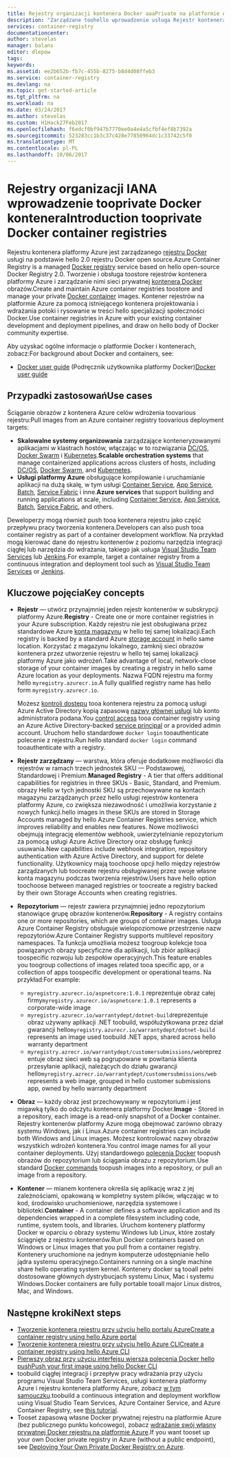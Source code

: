 ```yaml
---
title: Rejestry organizacji kontenera Docker aaaPrivate na platformie Azure | Dokumentacja firmy Microsoft
description: "Zarządzane toohello wprowadzenie usługa Rejestr kontenera platformy Azure, zapewniając oparte na chmurze prywatnej rejestrów Docker."
services: container-registry
documentationcenter: 
author: stevelas
manager: balans
editor: dlepow
tags: 
keywords: 
ms.assetid: ee2b652b-fb7c-455b-8275-b8d4d08ffeb3
ms.service: container-registry
ms.devlang: na
ms.topic: get-started-article
ms.tgt_pltfrm: na
ms.workload: na
ms.date: 03/24/2017
ms.author: stevelas
ms.custom: H1Hack27Feb2017
ms.openlocfilehash: f6edcf0bf947b7770ee0a4e4a5cfbf4ef8b7392a
ms.sourcegitcommit: 523283cc1b3c37c428e77850964dc1c33742c5f0
ms.translationtype: MT
ms.contentlocale: pl-PL
ms.lasthandoff: 10/06/2017
---
```

# <a name="introduction-tooprivate-docker-container-registries"></a><span data-ttu-id="93d69-103">Rejestry organizacji IANA wprowadzenie tooprivate Docker kontenera</span><span class="sxs-lookup"><span data-stu-id="93d69-103">Introduction tooprivate Docker container registries</span></span>


<span data-ttu-id="93d69-104">Rejestru kontenera platformy Azure jest zarządzanego [rejestru Docker](https://docs.docker.com/registry/) usługi na podstawie hello 2.0 rejestru Docker open source.</span><span class="sxs-lookup"><span data-stu-id="93d69-104">Azure Container Registry is a managed [Docker registry](https://docs.docker.com/registry/) service based on hello open-source Docker Registry 2.0.</span></span> <span data-ttu-id="93d69-105">Tworzenie i obsługa toostore rejestrów kontenera platformy Azure i zarządzanie nimi sieci prywatnej [kontenera Docker](https://www.docker.com/what-docker) obrazów.</span><span class="sxs-lookup"><span data-stu-id="93d69-105">Create and maintain Azure container registries toostore and manage your private [Docker container](https://www.docker.com/what-docker) images.</span></span> <span data-ttu-id="93d69-106">Kontener rejestrów na platformie Azure za pomocą istniejącego kontenera projektowania i wdrażania potoki i rysowanie w treści hello specjalizacji społeczności Docker.</span><span class="sxs-lookup"><span data-stu-id="93d69-106">Use container registries in Azure with your existing container development and deployment pipelines, and draw on hello body of Docker community expertise.</span></span>

<span data-ttu-id="93d69-107">Aby uzyskać ogólne informacje o platformie Docker i kontenerach, zobacz:</span><span class="sxs-lookup"><span data-stu-id="93d69-107">For background about Docker and containers, see:</span></span>

* <span data-ttu-id="93d69-108">[Docker user guide](https://docs.docker.com/engine/userguide/) (Podręcznik użytkownika platformy Docker)</span><span class="sxs-lookup"><span data-stu-id="93d69-108">[Docker user guide](https://docs.docker.com/engine/userguide/)</span></span>




## <a name="use-cases"></a><span data-ttu-id="93d69-109">Przypadki zastosowań</span><span class="sxs-lookup"><span data-stu-id="93d69-109">Use cases</span></span>
<span data-ttu-id="93d69-110">Ściąganie obrazów z kontenera Azure celów wdrożenia toovarious rejestru:</span><span class="sxs-lookup"><span data-stu-id="93d69-110">Pull images from an Azure container registry toovarious deployment targets:</span></span>

* <span data-ttu-id="93d69-111">**Skalowalne systemy organizowania** zarządzające konteneryzowanymi aplikacjami w klastrach hostów, włączając w to rozwiązania [DC/OS](https://docs.mesosphere.com/), [Docker Swarm](https://docs.docker.com/swarm/) i [Kubernetes](http://kubernetes.io/docs/).</span><span class="sxs-lookup"><span data-stu-id="93d69-111">**Scalable orchestration systems** that manage containerized applications across clusters of hosts, including [DC/OS](https://docs.mesosphere.com/), [Docker Swarm](https://docs.docker.com/swarm/), and [Kubernetes](http://kubernetes.io/docs/).</span></span>
* <span data-ttu-id="93d69-112">**Usługi platformy Azure** obsługujące kompilowanie i uruchamianie aplikacji na dużą skalę, w tym usługi [Container Service](../container-service/index.yml), [App Service](/app-service/index.md), [Batch](../batch/index.md), [Service Fabric](/azure/service-fabric/) i inne.</span><span class="sxs-lookup"><span data-stu-id="93d69-112">**Azure services** that support building and running applications at scale, including [Container Service](../container-service/index.yml), [App Service](/app-service/index.md), [Batch](../batch/index.md), [Service Fabric](/azure/service-fabric/), and others.</span></span>

<span data-ttu-id="93d69-113">Deweloperzy mogą również push tooa kontenera rejestru jako część przepływu pracy tworzenia kontenera.</span><span class="sxs-lookup"><span data-stu-id="93d69-113">Developers can also push tooa container registry as part of a container development workflow.</span></span> <span data-ttu-id="93d69-114">Na przykład mogą kierować dane do rejestru kontenerów z poziomu narzędzia integracji ciągłej lub narzędzia do wdrażania, takiego jak usługa [Visual Studio Team Services](https://www.visualstudio.com/docs/overview) lub [Jenkins](https://jenkins.io/).</span><span class="sxs-lookup"><span data-stu-id="93d69-114">For example, target a container registry from a continuous integration and deployment tool such as [Visual Studio Team Services](https://www.visualstudio.com/docs/overview) or [Jenkins](https://jenkins.io/).</span></span>





## <a name="key-concepts"></a><span data-ttu-id="93d69-115">Kluczowe pojęcia</span><span class="sxs-lookup"><span data-stu-id="93d69-115">Key concepts</span></span>
* <span data-ttu-id="93d69-116">**Rejestr** — utwórz przynajmniej jeden rejestr kontenerów w subskrypcji platformy Azure.</span><span class="sxs-lookup"><span data-stu-id="93d69-116">**Registry** - Create one or more container registries in your Azure subscription.</span></span> <span data-ttu-id="93d69-117">Każdy rejestru nie jest obsługiwana przez standardowe Azure [konta magazynu](../storage/common/storage-introduction.md) w hello tej samej lokalizacji.</span><span class="sxs-lookup"><span data-stu-id="93d69-117">Each registry is backed by a standard Azure [storage account](../storage/common/storage-introduction.md) in hello same location.</span></span> <span data-ttu-id="93d69-118">Korzystać z magazynu lokalnego, zamknij sieci obrazów kontenera przez utworzenie rejestru w hello tej samej lokalizacji platformy Azure jako wdrożeń.</span><span class="sxs-lookup"><span data-stu-id="93d69-118">Take advantage of local, network-close storage of your container images by creating a registry in hello same Azure location as your deployments.</span></span> <span data-ttu-id="93d69-119">Nazwa FQDN rejestru ma formy hello `myregistry.azurecr.io`.</span><span class="sxs-lookup"><span data-stu-id="93d69-119">A fully qualified registry name has hello form `myregistry.azurecr.io`.</span></span>

  <span data-ttu-id="93d69-120">Możesz [kontroli dostępu](container-registry-authentication.md) tooa kontenera rejestru za pomocą usługi Azure Active Directory kopią zapasową [nazwy głównej usługi](../active-directory/active-directory-application-objects.md) lub konto administratora podana.</span><span class="sxs-lookup"><span data-stu-id="93d69-120">You [control access](container-registry-authentication.md) tooa container registry using an Azure Active Directory-backed [service principal](../active-directory/active-directory-application-objects.md) or a provided admin account.</span></span> <span data-ttu-id="93d69-121">Uruchom hello standardowe `docker login` tooauthenticate polecenie z rejestru.</span><span class="sxs-lookup"><span data-stu-id="93d69-121">Run hello standard `docker login` command tooauthenticate with a registry.</span></span>

* <span data-ttu-id="93d69-122">**Rejestr zarządzany** — warstwa, która oferuje dodatkowe możliwości dla rejestrów w ramach trzech jednostek SKU — Podstawowej, Standardowej i Premium.</span><span class="sxs-lookup"><span data-stu-id="93d69-122">**Managed Registry** - A tier that offers additional capabilities for registries in three SKUs - Basic, Standard, and Premium.</span></span> <span data-ttu-id="93d69-123">obrazy Hello w tych jednostki SKU są przechowywane na kontach magazynu zarządzanych przez hello usługi rejestrów kontenera platformy Azure, co zwiększa niezawodność i umożliwia korzystanie z nowych funkcji.</span><span class="sxs-lookup"><span data-stu-id="93d69-123">hello images in these SKUs are stored in Storage Accounts managed by hello Azure Container Registries service, which improves reliability and enables new features.</span></span> <span data-ttu-id="93d69-124">Nowe możliwości obejmują integrację elementów webhook, uwierzytelnianie repozytorium za pomocą usługi Azure Active Directory oraz obsługę funkcji usuwania.</span><span class="sxs-lookup"><span data-stu-id="93d69-124">New capabilities include webhook integration, repository authentication with Azure Active Directory, and support for delete functionality.</span></span> <span data-ttu-id="93d69-125">Użytkownicy mają toochoose opcji hello między rejestrów zarządzanych lub toocreate rejestru obsługiwanej przez swoje własne konta magazynu podczas tworzenia rejestrów.</span><span class="sxs-lookup"><span data-stu-id="93d69-125">Users have hello option toochoose between managed registries or toocreate a registry backed by their own Storage Accounts when creating registries.</span></span>

* <span data-ttu-id="93d69-126">**Repozytorium** — rejestr zawiera przynajmniej jedno repozytorium stanowiące grupę obrazów kontenerów.</span><span class="sxs-lookup"><span data-stu-id="93d69-126">**Repository** - A registry contains one or more repositories, which are groups of container images.</span></span> <span data-ttu-id="93d69-127">Usługa Azure Container Registry obsługuje wielopoziomowe przestrzenie nazw repozytoriów.</span><span class="sxs-lookup"><span data-stu-id="93d69-127">Azure Container Registry supports multilevel repository namespaces.</span></span> <span data-ttu-id="93d69-128">Ta funkcja umożliwia możesz toogroup kolekcje tooa powiązanych obrazy specyficzne dla aplikacji, lub zbiór aplikacji toospecific rozwoju lub zespołów operacyjnych.</span><span class="sxs-lookup"><span data-stu-id="93d69-128">This feature enables you toogroup collections of images related tooa specific app, or a collection of apps toospecific development or operational teams.</span></span> <span data-ttu-id="93d69-129">Na przykład:</span><span class="sxs-lookup"><span data-stu-id="93d69-129">For example:</span></span>

  * <span data-ttu-id="93d69-130">`myregistry.azurecr.io/aspnetcore:1.0.1` reprezentuje obraz całej firmy</span><span class="sxs-lookup"><span data-stu-id="93d69-130">`myregistry.azurecr.io/aspnetcore:1.0.1` represents a corporate-wide image</span></span>
  * <span data-ttu-id="93d69-131">`myregistry.azurecr.io/warrantydept/dotnet-build`reprezentuje obraz używany aplikacji .NET toobuild, współużytkowana przez dział gwarancji hello</span><span class="sxs-lookup"><span data-stu-id="93d69-131">`myregistry.azurecr.io/warrantydept/dotnet-build` represents an image used toobuild .NET apps, shared across hello warranty department</span></span>
  * <span data-ttu-id="93d69-132">`myregistry.azrecr.io/warrantydept/customersubmissions/web`reprezentuje obraz sieci web są pogrupowane w powitania klienta przesyłanie aplikacji, należących do działu gwarancji hello</span><span class="sxs-lookup"><span data-stu-id="93d69-132">`myregistry.azrecr.io/warrantydept/customersubmissions/web` represents a web image, grouped in hello customer submissions app, owned by hello warranty department</span></span>

* <span data-ttu-id="93d69-133">**Obraz** — każdy obraz jest przechowywany w repozytorium i jest migawką tylko do odczytu kontenera platformy Docker.</span><span class="sxs-lookup"><span data-stu-id="93d69-133">**Image** - Stored in a repository, each image is a read-only snapshot of a Docker container.</span></span> <span data-ttu-id="93d69-134">Rejestry kontenerów platformy Azure mogą obejmować zarówno obrazy systemu Windows, jak i Linux.</span><span class="sxs-lookup"><span data-stu-id="93d69-134">Azure container registries can include both Windows and Linux images.</span></span> <span data-ttu-id="93d69-135">Możesz kontrolować nazwy obrazów wszystkich wdrożeń kontenera.</span><span class="sxs-lookup"><span data-stu-id="93d69-135">You control image names for all your container deployments.</span></span> <span data-ttu-id="93d69-136">Użyj standardowego [polecenia Docker](https://docs.docker.com/engine/reference/commandline/) toopush obrazów do repozytorium lub ściągania obrazu z repozytorium.</span><span class="sxs-lookup"><span data-stu-id="93d69-136">Use standard [Docker commands](https://docs.docker.com/engine/reference/commandline/) toopush images into a repository, or pull an image from a repository.</span></span>

* <span data-ttu-id="93d69-137">**Kontener** — mianem kontenera określa się aplikację wraz z jej zależnościami, opakowaną w kompletny system plików, włączając w to kod, środowisko uruchomieniowe, narzędzia systemowe i biblioteki.</span><span class="sxs-lookup"><span data-stu-id="93d69-137">**Container** - A container defines a software application and its dependencies wrapped in a complete filesystem including code, runtime, system tools, and libraries.</span></span> <span data-ttu-id="93d69-138">Uruchom kontenery platformy Docker w oparciu o obrazy systemu Windows lub Linux, które zostały ściągnięte z rejestru kontenerów.</span><span class="sxs-lookup"><span data-stu-id="93d69-138">Run Docker containers based on Windows or Linux images that you pull from a container registry.</span></span> <span data-ttu-id="93d69-139">Kontenery uruchomione na jednym komputerze udostępnianie hello jądra systemu operacyjnego.</span><span class="sxs-lookup"><span data-stu-id="93d69-139">Containers running on a single machine share hello operating system kernel.</span></span> <span data-ttu-id="93d69-140">Kontenery docker są tooall pełni dostosowane głównych dystrybucjach systemu Linux, Mac i systemu Windows.</span><span class="sxs-lookup"><span data-stu-id="93d69-140">Docker containers are fully portable tooall major Linux distros, Mac, and Windows.</span></span>




## <a name="next-steps"></a><span data-ttu-id="93d69-141">Następne kroki</span><span class="sxs-lookup"><span data-stu-id="93d69-141">Next steps</span></span>
* [<span data-ttu-id="93d69-142">Tworzenie kontenera rejestru przy użyciu hello portalu Azure</span><span class="sxs-lookup"><span data-stu-id="93d69-142">Create a container registry using hello Azure portal</span></span>](container-registry-get-started-portal.md)
* [<span data-ttu-id="93d69-143">Tworzenie kontenera rejestru przy użyciu hello Azure CLI</span><span class="sxs-lookup"><span data-stu-id="93d69-143">Create a container registry using hello Azure CLI</span></span>](container-registry-get-started-azure-cli.md)
* [<span data-ttu-id="93d69-144">Pierwszy obraz przy użyciu interfejsu wiersza polecenia Docker hello push</span><span class="sxs-lookup"><span data-stu-id="93d69-144">Push your first image using hello Docker CLI</span></span>](container-registry-get-started-docker-cli.md)
* <span data-ttu-id="93d69-145">toobuild ciągłej integracji i przepływ pracy wdrażania przy użyciu programu Visual Studio Team Services, usługi kontenera platformy Azure i rejestru kontenera platformy Azure, zobacz [w tym samouczku](../container-service/dcos-swarm/container-service-docker-swarm-setup-ci-cd.md).</span><span class="sxs-lookup"><span data-stu-id="93d69-145">toobuild a continuous integration and deployment workflow using Visual Studio Team Services, Azure Container Service, and Azure Container Registry, see [this tutorial](../container-service/dcos-swarm/container-service-docker-swarm-setup-ci-cd.md).</span></span>
* <span data-ttu-id="93d69-146">Tooset zapasową własne Docker prywatnej rejestru na platformie Azure (bez publicznego punktu końcowego), zobacz [wdrażanie swój własny prywatnej Docker rejestru na platformie Azure](../virtual-machines/virtual-machines-linux-docker-registry-in-blob-storage.md).</span><span class="sxs-lookup"><span data-stu-id="93d69-146">If you want tooset up your own Docker private registry in Azure (without a public endpoint), see [Deploying Your Own Private Docker Registry on Azure](../virtual-machines/virtual-machines-linux-docker-registry-in-blob-storage.md).</span></span>
